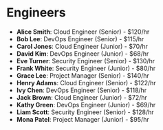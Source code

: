 # Engineers

- **Alice Smith**: Cloud Engineer (Senior) - $120/hr
- **Bob Lee**: DevOps Engineer (Senior) - $115/hr
- **Carol Jones**: Cloud Engineer (Junior) - $70/hr
- **David Kim**: DevOps Engineer (Junior) - $68/hr
- **Eve Turner**: Security Engineer (Senior) - $130/hr
- **Frank White**: Security Engineer (Junior) - $80/hr
- **Grace Lee**: Project Manager (Senior) - $140/hr
- **Henry Adams**: Cloud Engineer (Senior) - $122/hr
- **Ivy Chen**: DevOps Engineer (Senior) - $118/hr
- **Jack Brown**: Cloud Engineer (Junior) - $72/hr
- **Kathy Green**: DevOps Engineer (Junior) - $69/hr
- **Liam Scott**: Security Engineer (Senior) - $128/hr
- **Mona Patel**: Project Manager (Junior) - $95/hr

